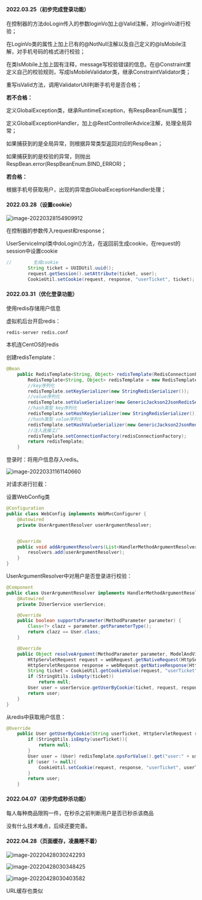 #### 2022.03.25（初步完成登录功能）

在控制器的方法doLogin传入的参数loginVo加上@Valid注解，对loginVo进行校验；

在LoginVo类的属性上加上已有的@NotNull注解以及自己定义的@IsMobile注解，对手机号码的格式进行校验；

在类IsMobile上加上固有注释，message写校验错误的信息。在@Constraint里定义自己的校验规则，写成IsMobileValidator类，继承ConstraintValidator类；

重写isValid方法，调用ValidatorUtil判断手机号是否合格；

**若不合格：**

定义GlobalException类，继承RuntimeException，有RespBeanEnum属性；

定义GlobalExceptionHandler，加上@RestControllerAdvice注解，处理全局异常；

如果捕获到的是全局异常，则根据异常类型返回对应的RespBean；

如果捕获到的是校验的异常，则抛出RespBean.error(RespBeanEnum.BIND_ERROR)；

**若合格：**

根据手机号获取用户，出现的异常由GlobalExceptionHandler处理；





#### 2022.03.28（设置cookie）

![image-20220328154909912](../../Typroa_images/image-20220328154909912.png)

在控制器的参数传入request和response；

UserServiceImpl类中doLogin()方法，在返回前生成cookie，在request的session中设置cookie

```java
//        生成cookie
        String ticket = UUIDUtil.uuid();
        request.getSession().setAttribute(ticket, user);
        CookieUtil.setCookie(request, response, "userTicket", ticket);
```







#### 2022.03.31（优化登录功能）

使用redis存储用户信息

虚拟机后台开启redis：

```shell
redis-server redis.conf
```

本机连CentOS的redis

创建redisTemplate：

```java
@Bean
    public RedisTemplate<String, Object> redisTemplate(RedisConnectionFactory redisConnectionFactory) {
        RedisTemplate<String, Object> redisTemplate = new RedisTemplate<>();
        //key序列化
        redisTemplate.setKeySerializer(new StringRedisSerializer());
        //value序列化
        redisTemplate.setValueSerializer(new GenericJackson2JsonRedisSerializer());
        //hash类型 key序列化
        redisTemplate.setHashKeySerializer(new StringRedisSerializer());
        //hash类型 value序列化
        redisTemplate.setHashValueSerializer(new GenericJackson2JsonRedisSerializer());
        //注入连接工厂
        redisTemplate.setConnectionFactory(redisConnectionFactory);
        return redisTemplate;
    }
```



登录时：将用户信息存入redis。

![image-20220331161140660](../../Typroa_images/image-20220331161140660.png)



对请求进行拦截：

设置WebConfig类

```java
@Configuration
public class WebConfig implements WebMvcConfigurer {
    @Autowired
    private UserArgumentResolver userArgumentResolver;


    @Override
    public void addArgumentResolvers(List<HandlerMethodArgumentResolver> resolvers) {
        resolvers.add(userArgumentResolver);
    }
}
```



UserArgumentResolver中对用户是否登录进行校验：

```java
@Component
public class UserArgumentResolver implements HandlerMethodArgumentResolver {
    @Autowired
    private IUserService userService;

    @Override
    public boolean supportsParameter(MethodParameter parameter) {
        Class<?> clazz = parameter.getParameterType();
        return clazz == User.class;
    }

    @Override
    public Object resolveArgument(MethodParameter parameter, ModelAndViewContainer mavContainer, NativeWebRequest webRequest, WebDataBinderFactory binderFactory) throws Exception {
        HttpServletRequest request = webRequest.getNativeRequest(HttpServletRequest.class);
        HttpServletResponse response = webRequest.getNativeResponse(HttpServletResponse.class);
        String ticket = CookieUtil.getCookieValue(request, "userTicket");
        if (StringUtils.isEmpty(ticket))
            return null;
        User user = userService.getUserByCookie(ticket, request, response);
        return user;
    }
}
```



从redis中获取用户信息：

```java
@Override
    public User getUserByCookie(String userTicket, HttpServletRequest request, HttpServletResponse response) {
        if (StringUtils.isEmpty(userTicket)){
            return null;
        }
        User user = (User) redisTemplate.opsForValue().get("user:" + userTicket);
        if (user != null){
            CookieUtil.setCookie(request, response, "userTicket", userTicket);
        }
        return user;
    }
```





#### 2022.04.07（初步完成秒杀功能）

每人每种商品限购一件，在秒杀之前判断用户是否已秒杀该商品

没有什么技术难点，后续还要完善。





#### 2022.04.28（页面缓存，凌晨睡不着）

![image-20220428030242293](../../Typroa_images/image-20220428030242293.png)

![image-20220428030348425](../../Typroa_images/image-20220428030348425.png)

![image-20220428030403582](../../Typroa_images/image-20220428030403582.png)

URL缓存也类似
